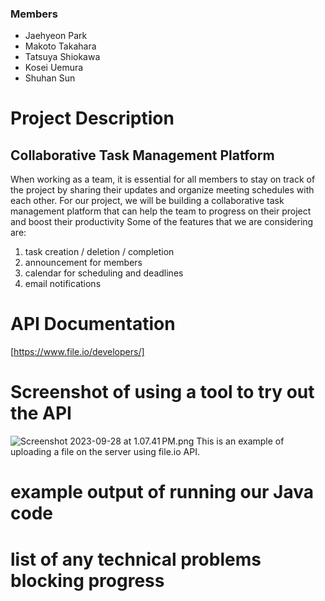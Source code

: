 ### Members
- Jaehyeon Park
- Makoto Takahara
- Tatsuya Shiokawa
- Kosei Uemura
- Shuhan Sun
# Project Description
## Collaborative Task Management Platform
When working as a team, it is essential for all members to stay on track of the project by sharing their updates and organize meeting schedules with each other. 
For our project, we will be building a collaborative task management platform that can help the team to progress on their project and boost their productivity
Some of the features that we are considering are:
1. task creation / deletion / completion 
2. announcement for members 
3. calendar for scheduling and deadlines 
4. email notifications

# API Documentation
[https://www.file.io/developers/]
# Screenshot of using a tool to try out the API
![Screenshot 2023-09-28 at 1.07.41 PM.png](Screenshot%202023-09-28%20at%201.07.41%E2%80%AFPM.png)
This is an example of uploading a file on the server using file.io API.
# example output of running our Java code

# list of any technical problems blocking progress